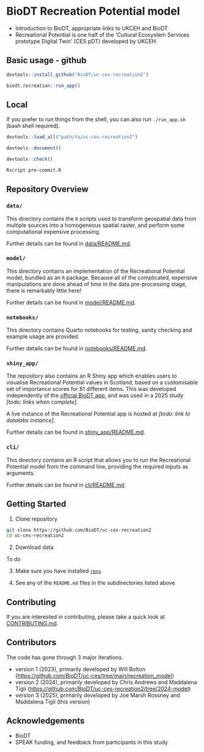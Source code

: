# BioDT Recreation Potential model

- Introduction to BioDT, appropriate links to UKCEH and BioDT
- Recreational Potential is one half of the 'Cultural Ecosystem Services prototype Digital Twin' (CES pDT) developed by UKCEH.

## Basic usage - github

```R
devtools::install_github("BioDT/uc-ces-recreation2")

biodt.recreation::run_app()
```


## Local

If you prefer to run things from the shell, you can also run `./run_app.sh` (bash shell required).

```R
devtools::load_all("path/to/uc-ces-recreation2")
```

```R
devtools::document()
```

```R
devtools::check()
```

```sh
Rscript pre-commit.R
```

## Repository Overview

### `data/`

This directory contains the `R` scripts used to transform geospatial data from multiple sources into a homogeneous spatial raster, and perform some computational expensive processing.

Further details can be found in [data/README.md](data/README.md).

### `model/`

This directory contains an implementation of the Recreational Potential model, bundled as an `R` package. Because all of the complicated, expensive manipulations are done ahead of time in the data pre-processing stage, there is remarkably little here!

Further details can be found in [model/README.md](model/README.md).

### `notebooks/`

This directory contains Quarto notebooks for testing, sanity checking and example usage are provided.

Further details can be found in [notebooks/README.md](notebooks/README.md).

### `shiny_app/`

The repository also contains an R Shiny app which enables users to visualise Recreational Potential values in Scotland, based on a customisable set of importance scores for 81 different items.
This was developed independently of the [official BioDT app](https://app.biodt.eu/app/biodtshiny), and was used in a 2025 study _\[todo: links when complete\]_.

A live instance of the Recreational Potential app is hosted at _\[todo: link to datalabs instance\]_.

Further details can be found in [shiny_app/README.md](shiny_app/README.md).

### `cli/`

This directory contains an R script that allows you to run the Recreational Potential model from the command line, providing the required inputs as arguments.

Further details can be found in [cli/README.md](cli/README.md).


## Getting Started

1. Clone repository

```sh
git clone https://github.com/BioDT/uc-ces-recreation2
cd uc-ces-recreation2
```

2. Download data

To do

3. Make sure you have installed [`renv`](https://rstudio.github.io/renv/)

4. See any of the `README.md` files in the subdirectories listed above

## Contributing

If you are interested in contributing, please take a quick look at [CONTRIBUTING.md](CONTRIBUTING.md).

## Contributors

The code has gone through 3 major iterations.

- version 1 (2023), primarily developed by Will Bolton (https://github.com/BioDT/uc-ces/tree/main/recreation_model)
- version 2 (2024), primarily developed by Chris Andrews and Maddalena Tigli (https://github.com/BioDT/uc-ces-recreation2/tree/2024-model)
- version 3 (2025), primarily developed by Joe Marsh Rossney and Maddalena Tigli (this version)


## Acknowledgements

- BioDT
- SPEAK funding, and feedback from participants in this study
